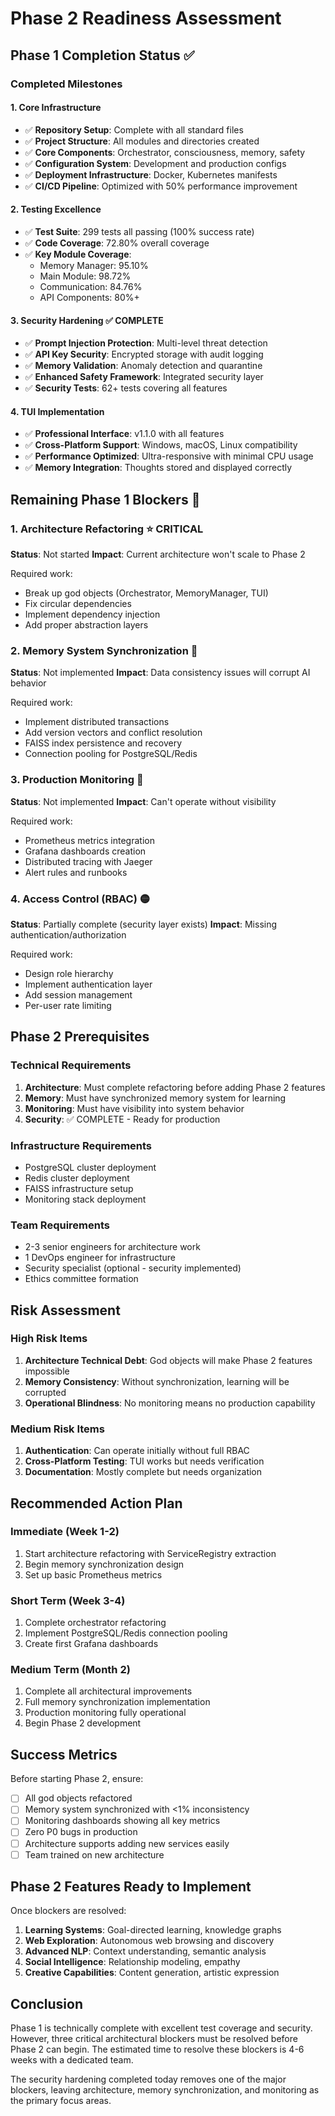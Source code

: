 # Phase 2 Readiness Assessment

## Phase 1 Completion Status ✅

### Completed Milestones

#### 1. Core Infrastructure
- ✅ **Repository Setup**: Complete with all standard files
- ✅ **Project Structure**: All modules and directories created
- ✅ **Core Components**: Orchestrator, consciousness, memory, safety
- ✅ **Configuration System**: Development and production configs
- ✅ **Deployment Infrastructure**: Docker, Kubernetes manifests
- ✅ **CI/CD Pipeline**: Optimized with 50% performance improvement

#### 2. Testing Excellence
- ✅ **Test Suite**: 299 tests all passing (100% success rate)
- ✅ **Code Coverage**: 72.80% overall coverage
- ✅ **Key Module Coverage**:
  - Memory Manager: 95.10%
  - Main Module: 98.72%
  - Communication: 84.76%
  - API Components: 80%+

#### 3. Security Hardening ✅ COMPLETE
- ✅ **Prompt Injection Protection**: Multi-level threat detection
- ✅ **API Key Security**: Encrypted storage with audit logging
- ✅ **Memory Validation**: Anomaly detection and quarantine
- ✅ **Enhanced Safety Framework**: Integrated security layer
- ✅ **Security Tests**: 62+ tests covering all features

#### 4. TUI Implementation
- ✅ **Professional Interface**: v1.1.0 with all features
- ✅ **Cross-Platform Support**: Windows, macOS, Linux compatibility
- ✅ **Performance Optimized**: Ultra-responsive with minimal CPU usage
- ✅ **Memory Integration**: Thoughts stored and displayed correctly

## Remaining Phase 1 Blockers 🔴

### 1. Architecture Refactoring ⭐ CRITICAL
**Status**: Not started
**Impact**: Current architecture won't scale to Phase 2

Required work:
- Break up god objects (Orchestrator, MemoryManager, TUI)
- Fix circular dependencies
- Implement dependency injection
- Add proper abstraction layers

### 2. Memory System Synchronization 🔴
**Status**: Not implemented
**Impact**: Data consistency issues will corrupt AI behavior

Required work:
- Implement distributed transactions
- Add version vectors and conflict resolution
- FAISS index persistence and recovery
- Connection pooling for PostgreSQL/Redis

### 3. Production Monitoring 🔴
**Status**: Not implemented
**Impact**: Can't operate without visibility

Required work:
- Prometheus metrics integration
- Grafana dashboards creation
- Distributed tracing with Jaeger
- Alert rules and runbooks

### 4. Access Control (RBAC) 🟡
**Status**: Partially complete (security layer exists)
**Impact**: Missing authentication/authorization

Required work:
- Design role hierarchy
- Implement authentication layer
- Add session management
- Per-user rate limiting

## Phase 2 Prerequisites

### Technical Requirements
1. **Architecture**: Must complete refactoring before adding Phase 2 features
2. **Memory**: Must have synchronized memory system for learning
3. **Monitoring**: Must have visibility into system behavior
4. **Security**: ✅ COMPLETE - Ready for production

### Infrastructure Requirements
- PostgreSQL cluster deployment
- Redis cluster deployment
- FAISS infrastructure setup
- Monitoring stack deployment

### Team Requirements
- 2-3 senior engineers for architecture work
- 1 DevOps engineer for infrastructure
- Security specialist (optional - security implemented)
- Ethics committee formation

## Risk Assessment

### High Risk Items
1. **Architecture Technical Debt**: God objects will make Phase 2 features impossible
2. **Memory Consistency**: Without synchronization, learning will be corrupted
3. **Operational Blindness**: No monitoring means no production capability

### Medium Risk Items
1. **Authentication**: Can operate initially without full RBAC
2. **Cross-Platform Testing**: TUI works but needs verification
3. **Documentation**: Mostly complete but needs organization

## Recommended Action Plan

### Immediate (Week 1-2)
1. Start architecture refactoring with ServiceRegistry extraction
2. Begin memory synchronization design
3. Set up basic Prometheus metrics

### Short Term (Week 3-4)
1. Complete orchestrator refactoring
2. Implement PostgreSQL/Redis connection pooling
3. Create first Grafana dashboards

### Medium Term (Month 2)
1. Complete all architectural improvements
2. Full memory synchronization implementation
3. Production monitoring fully operational
4. Begin Phase 2 development

## Success Metrics

Before starting Phase 2, ensure:
- [ ] All god objects refactored
- [ ] Memory system synchronized with <1% inconsistency
- [ ] Monitoring dashboards showing all key metrics
- [ ] Zero P0 bugs in production
- [ ] Architecture supports adding new services easily
- [ ] Team trained on new architecture

## Phase 2 Features Ready to Implement

Once blockers are resolved:
1. **Learning Systems**: Goal-directed learning, knowledge graphs
2. **Web Exploration**: Autonomous web browsing and discovery
3. **Advanced NLP**: Context understanding, semantic analysis
4. **Social Intelligence**: Relationship modeling, empathy
5. **Creative Capabilities**: Content generation, artistic expression

## Conclusion

Phase 1 is technically complete with excellent test coverage and security. However, three critical architectural blockers must be resolved before Phase 2 can begin. The estimated time to resolve these blockers is 4-6 weeks with a dedicated team.

The security hardening completed today removes one of the major blockers, leaving architecture, memory synchronization, and monitoring as the primary focus areas.